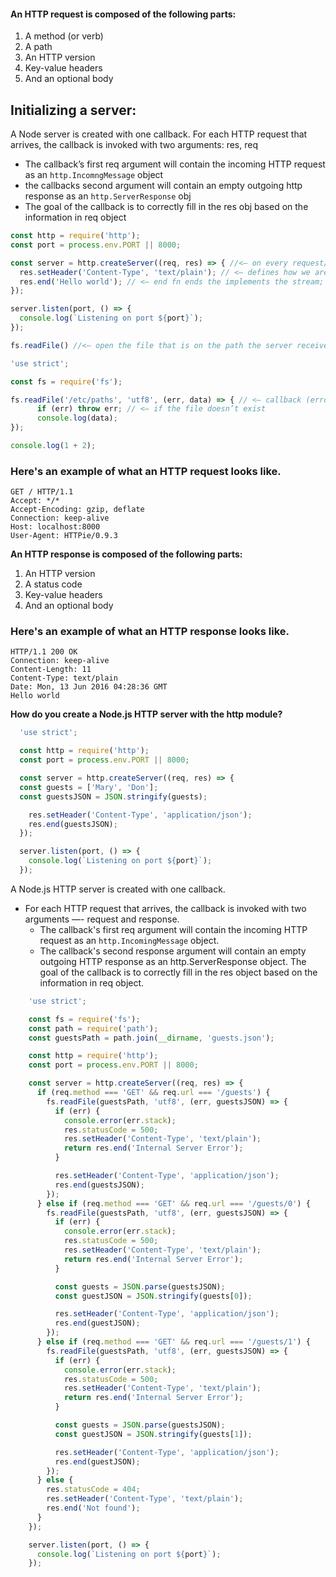 
#### An HTTP request is composed of the following parts:

1. A method (or verb)
2. A path
3. An HTTP version
4. Key-value headers
5. And an optional body

## Initializing a server:
A Node server is created with one callback. For each HTTP request that arrives, the callback is invoked with two arguments: res, req
* The callback’s first req argument will contain the incoming HTTP request as an `http.IncomngMessage` object
* the callbacks second argument will contain an empty outgoing http response as an `http.ServerResponse` obj
* The goal of the callback is to correctly fill in the res obj based on the information in req object

```javascript
const http = require('http');
const port = process.env.PORT || 8000;

const server = http.createServer((req, res) => { //<— on every request/response interaction with the server will so something
  res.setHeader('Content-Type', 'text/plain'); // <— defines how we are sending data to the client
  res.end('Hello world'); // <— end fn ends the implements the stream; grab the buffer data and send data
});

server.listen(port, () => {
  console.log(`Listening on port ${port}`);
});
```

```js
fs.readFile() //<— open the file that is on the path the server receives.

'use strict';

const fs = require('fs');

fs.readFile('/etc/paths', 'utf8', (err, data) => { // <— callback (error, file contents)
      if (err) throw err; // <— if the file doesn’t exist
      console.log(data);
});

console.log(1 + 2);
```


### Here's an example of what an HTTP request looks like.
```
GET / HTTP/1.1
Accept: */*
Accept-Encoding: gzip, deflate
Connection: keep-alive
Host: localhost:8000
User-Agent: HTTPie/0.9.3
```

__An HTTP response is composed of the following parts:__

1. An HTTP version
2. A status code
3. Key-value headers
4. And an optional body

### Here's an example of what an HTTP response looks like.
```
HTTP/1.1 200 OK
Connection: keep-alive
Content-Length: 11
Content-Type: text/plain
Date: Mon, 13 Jun 2016 04:28:36 GMT
Hello world
```

__How do you create a Node.js HTTP server with the http module?__

  ```js
    'use strict';

    const http = require('http');
    const port = process.env.PORT || 8000;

    const server = http.createServer((req, res) => {
    const guests = ['Mary', 'Don'];
    const guestsJSON = JSON.stringify(guests);

      res.setHeader('Content-Type', 'application/json');
      res.end(guestsJSON);
    });

    server.listen(port, () => {
      console.log(`Listening on port ${port}`);
    });
  ```

A Node.js HTTP server is created with one callback.
* For each HTTP request that arrives, the callback is invoked with two arguments —- request and response.
    * The callback's first req argument will contain the incoming HTTP request as an `http.IncomingMessage` object.
    *  The callback's second response argument will contain an empty outgoing HTTP response as an http.ServerResponse object. The goal of the callback is to correctly fill in the res object based on the information in req object.

```js
    'use strict';

    const fs = require('fs');
    const path = require('path');
    const guestsPath = path.join(__dirname, 'guests.json');

    const http = require('http');
    const port = process.env.PORT || 8000;

    const server = http.createServer((req, res) => {
      if (req.method === 'GET' && req.url === '/guests') {
        fs.readFile(guestsPath, 'utf8', (err, guestsJSON) => {
          if (err) {
            console.error(err.stack);
            res.statusCode = 500;
            res.setHeader('Content-Type', 'text/plain');
            return res.end('Internal Server Error');
          }

          res.setHeader('Content-Type', 'application/json');
          res.end(guestsJSON);
        });
      } else if (req.method === 'GET' && req.url === '/guests/0') {
        fs.readFile(guestsPath, 'utf8', (err, guestsJSON) => {
          if (err) {
            console.error(err.stack);
            res.statusCode = 500;
            res.setHeader('Content-Type', 'text/plain');
            return res.end('Internal Server Error');
          }

          const guests = JSON.parse(guestsJSON);
          const guestJSON = JSON.stringify(guests[0]);

          res.setHeader('Content-Type', 'application/json');
          res.end(guestJSON);
        });
      } else if (req.method === 'GET' && req.url === '/guests/1') {
        fs.readFile(guestsPath, 'utf8', (err, guestsJSON) => {
          if (err) {
            console.error(err.stack);
            res.statusCode = 500;
            res.setHeader('Content-Type', 'text/plain');
            return res.end('Internal Server Error');
          }

          const guests = JSON.parse(guestsJSON);
          const guestJSON = JSON.stringify(guests[1]);

          res.setHeader('Content-Type', 'application/json');
          res.end(guestJSON);
        });
      } else {
        res.statusCode = 404;
        res.setHeader('Content-Type', 'text/plain');
        res.end('Not found');
      }
    });

    server.listen(port, () => {
      console.log(`Listening on port ${port}`);
    });
```
